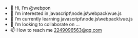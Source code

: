 - 👋 Hi, I’m @webpon
- 👀 I’m interested in javascript\node.js\webpack\vue.js
- 🌱 I’m currently learning javascript\node.js\webpack\vue.js
- 💞️ I’m looking to collaborate on ...
- 📫 How to reach me 2249096563@qq.com

<!---
webpon/webpon is a ✨ special ✨ repository because its `README.md` (this file) appears on your GitHub profile.
You can click the Preview link to take a look at your changes.
--->
